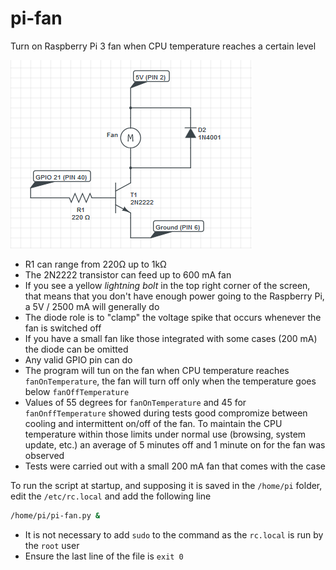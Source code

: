 # pi-fan
Turn on Raspberry Pi 3 fan when CPU temperature reaches a certain level

![pi-fan](./pi-fan.png)

- R1 can range from 220Ω up to 1kΩ
- The 2N2222 transistor can feed up to 600 mA fan
- If you see a yellow *lightning bolt* in the top right corner of the screen, that means that you don't have enough power going to the Raspberry Pi, a 5V / 2500 mA will generally do
- The diode role is to "clamp" the voltage spike that occurs whenever the fan is switched off
- If you have a small fan like those integrated with some cases (200 mA) the diode can be omitted
- Any valid GPIO pin can do
- The program will tun on the fan when CPU temperature reaches ``fanOnTemperature``, the fan will turn off only when the temperature goes below ``fanOffTemperature``
- Values of 55 degrees for ``fanOnTemperature`` and 45 for ``fanOnffTemperature`` showed during tests good compromize between cooling and intermittent on/off of the fan. To maintain the CPU temperature within those limits under normal use (browsing, system update, etc.) an average of 5 minutes off and 1 minute on for the fan was observed
- Tests were carried out with a small 200 mA fan that comes with the case

To run the script at startup, and supposing it is saved in the ``/home/pi`` folder, edit the ``/etc/rc.local`` and add the following line
````bash
/home/pi/pi-fan.py &
````
- It is not necessary to add ``sudo`` to the command as the ``rc.local`` is run by the ``root`` user
- Ensure the last line of the file is ``exit 0``
